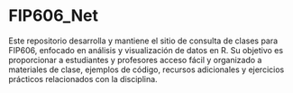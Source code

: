 # FIP606_Net
Este repositorio desarrolla y mantiene el sitio de consulta de clases para FIP606, enfocado en análisis y visualización de datos en R. Su objetivo es proporcionar a estudiantes y profesores acceso fácil y organizado a materiales de clase, ejemplos de código, recursos adicionales y ejercicios prácticos relacionados con la disciplina.
